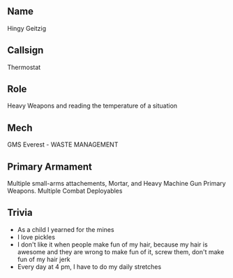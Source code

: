## Name
Hingy Geitzig

## Callsign
Thermostat

## Role
Heavy Weapons and reading the temperature of a situation 

## Mech
GMS Everest - WASTE MANAGEMENT

## Primary Armament 
Multiple small-arms attachements, Mortar, and Heavy Machine Gun Primary Weapons.  Multiple Combat Deployables

## Trivia

* As a child I yearned for the mines
* I love pickles
* I don't like it when people make fun of my hair, because my hair is awesome and they are wrong to make fun of it, screw them, don't make fun of my hair jerk
* Every day at 4 pm, I have to do my daily stretches 
